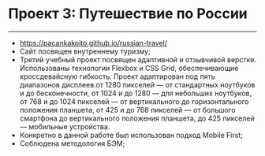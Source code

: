 # Проект 3: Путешествие по России
---------------------------------
* https://pacankakoito.github.io/russian-travel/
* Сайт посвящен внутреннему туризму;
* Третий учебный проект посвящен адаптивной и отзывчивой верстке. Использованы технологии Flexbox и CSS Grid, обеспечивающие кроссдевайсную гибкость. Проект адаптирован под пять диапазонов дисплеев.от 1280 пикселей — от стандартных ноутбуков и до бесконечности, от 1024 и до 1280 — для небольших ноутбуков, от 768 и до 1024 пикселей — от вертикального до горизонтального положения планшета, от 425 и до 768 пикселей — от большого смартфона до вертикального положения планшета, до 425 пикселей — мобильные устройства.
* Конкретно в данной работе был использован подход Mobile First;
* Соблюдена методология БЭМ;
